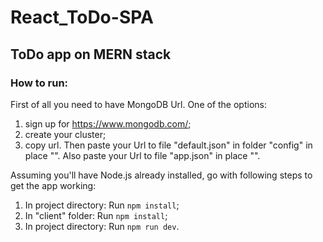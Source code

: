 # React_ToDo-SPA
## ToDo app on MERN stack


### How to run:

First of all you need to have MongoDB Url.
One of the options:
1) sign up for https://www.mongodb.com/;
2) create your cluster;
3) copy url.
Then paste your Url to file "default.json" in folder "config" in place "<paste your MongoDB URL>".
Also paste your Url to file "app.json" in place "<paste your MongoDB URL>".

Assuming you'll have Node.js already installed, go with following steps to get the app working:
1) In project directory: Run `npm install`;
2) In "client" folder: Run `npm install`;
3) In project directory: Run `npm run dev`.
